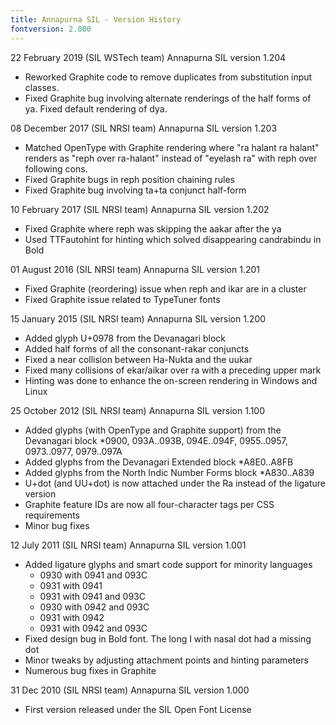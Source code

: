 ```yaml
---
title: Annapurna SIL - Version History
fontversion: 2.000
---
```


22 February 2019 (SIL WSTech team)  Annapurna SIL version 1.204
- Reworked Graphite code to remove duplicates from substitution input classes.
- Fixed Graphite bug involving alternate renderings of the half forms of ya. 
  Fixed default rendering of dya.

08 December 2017 (SIL NRSI team)  Annapurna SIL version 1.203
- Matched OpenType with Graphite rendering where "ra halant ra halant" renders 
  as "reph over ra-halant" instead of "eyelash ra" with reph over following cons.
- Fixed Graphite bugs in reph position chaining rules
- Fixed Graphite bug involving ta+ta conjunct half-form

10 February 2017 (SIL NRSI team)  Annapurna SIL version 1.202
- Fixed Graphite where reph was skipping the aakar after the ya
- Used TTFautohint for hinting which solved disappearing candrabindu in Bold

01 August 2016 (SIL NRSI team)  Annapurna SIL version 1.201
- Fixed Graphite (reordering) issue when reph and ikar are in a cluster
- Fixed Graphite issue related to TypeTuner fonts

15 January 2015 (SIL NRSI team)  Annapurna SIL version 1.200
- Added glyph U+0978 from the Devanagari block
- Added half forms of all the consonant-rakar conjuncts
- Fixed a near collision between Ha-Nukta and the uukar
- Fixed many collisions of ekar/aikar over ra with a preceding upper mark
- Hinting was done to enhance the on-screen rendering in Windows and Linux

25 October 2012 (SIL NRSI team)  Annapurna SIL version 1.100
- Added glyphs (with OpenType and Graphite support) from the Devanagari block
  *0900, 093A..093B, 094E..094F, 0955..0957, 0973..0977, 0979..097A
- Added glyphs from the Devanagari Extended block
  *A8E0..A8FB
- Added glyphs from the North Indic Number Forms block
  *A830..A839
- U+dot (and UU+dot) is now attached under the Ra instead of the ligature version
- Graphite feature IDs are now all four-character tags per CSS requirements
- Minor bug fixes

12 July 2011 (SIL NRSI team)  Annapurna SIL version 1.001
- Added ligature glyphs and smart code support for minority languages
  * 0930 with 0941 and 093C
  * 0931 with 0941
  * 0931 with 0941 and 093C
  * 0930 with 0942 and 093C
  * 0931 with 0942
  * 0931 with 0942 and 093C
- Fixed design bug in Bold font. The long I with nasal dot had a missing dot
- Minor tweaks by adjusting attachment points and hinting parameters
- Numerous bug fixes in Graphite

31 Dec 2010 (SIL NRSI team)  Annapurna SIL version 1.000
- First version released under the SIL Open Font License

